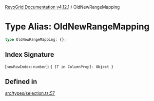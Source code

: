 [RevoGrid Documentation v4.12.1](README.md) / OldNewRangeMapping

# Type Alias: OldNewRangeMapping

```ts
type OldNewRangeMapping: {};
```

## Index Signature

 \[`newRowIndex`: `number`\]: `{ [T in ColumnProp]: Object }`

## Defined in

[src/types/selection.ts:57](https://github.com/revolist/revogrid/blob/d509c0063a76a472726c991b21f1c163442771b4/src/types/selection.ts#L57)
